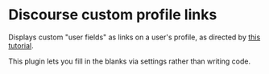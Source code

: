 # Discourse custom profile links

Displays custom "user fields" as links on a user's profile,
as directed by [this tutorial](https://meta.discourse.org/t/link-custom-user-field-to-external-website/41218).

This plugin lets you fill in the blanks via settings rather than
writing code.
